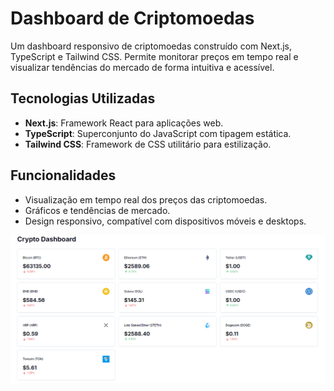 # Dashboard de Criptomoedas

Um dashboard responsivo de criptomoedas construído com Next.js, TypeScript e Tailwind CSS. Permite monitorar preços em tempo real e visualizar tendências do mercado de forma intuitiva e acessível.

## Tecnologias Utilizadas

- **Next.js**: Framework React para aplicações web.
- **TypeScript**: Superconjunto do JavaScript com tipagem estática.
- **Tailwind CSS**: Framework de CSS utilitário para estilização.

## Funcionalidades

- Visualização em tempo real dos preços das criptomoedas.
- Gráficos e tendências de mercado.
- Design responsivo, compatível com dispositivos móveis e desktops.

<img src="crypto.png"></img>

